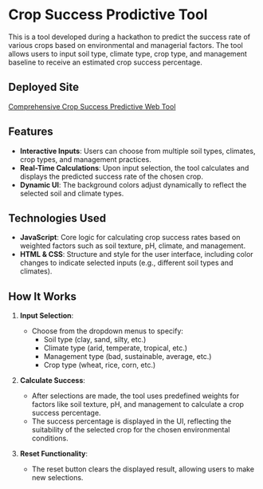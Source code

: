 # Crop Success Prodictive Tool

This is a tool developed during a hackathon to predict the success rate of various crops based on environmental and managerial factors. The tool allows users to input soil type, climate type, crop type, and management baseline to receive an estimated crop success percentage.

## Deployed Site
[Comprehensive Crop Success Predictive Web Tool](https://logannitzsche.com/Comprehensive-Crop-Success-Predictive-Web-Tool)


## Features

- **Interactive Inputs**: Users can choose from multiple soil types, climates, crop types, and management practices.
- **Real-Time Calculations**: Upon input selection, the tool calculates and displays the predicted success rate of the chosen crop.
- **Dynamic UI**: The background colors adjust dynamically to reflect the selected soil and climate types.

## Technologies Used

- **JavaScript**: Core logic for calculating crop success rates based on weighted factors such as soil texture, pH, climate, and management.
- **HTML & CSS**: Structure and style for the user interface, including color changes to indicate selected inputs (e.g., different soil types and climates).

## How It Works

1. **Input Selection**:
   - Choose from the dropdown menus to specify:
     - Soil type (clay, sand, silty, etc.)
     - Climate type (arid, temperate, tropical, etc.)
     - Management type (bad, sustainable, average, etc.)
     - Crop type (wheat, rice, corn, etc.)
     
2. **Calculate Success**:
   - After selections are made, the tool uses predefined weights for factors like soil texture, pH, and management to calculate a crop success percentage.
   - The success percentage is displayed in the UI, reflecting the suitability of the selected crop for the chosen environmental conditions.

3. **Reset Functionality**:
   - The reset button clears the displayed result, allowing users to make new selections.
